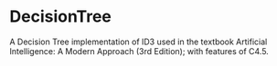DecisionTree
============

A Decision Tree implementation of ID3 used in the textbook Artificial Intelligence: A Modern Approach (3rd Edition); with features of C4.5.
